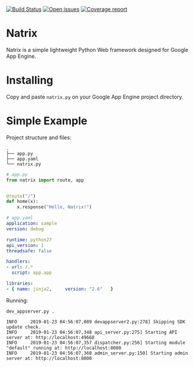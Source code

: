 [![Build Status][build-status-img]][build-status-url]
[![Open issues][open-issues-img]][open-issues-url]
[![Coverage report][coverage-report-img]][coverage-report-url]

# Natrix
Natrix is a simple lightweight Python Web framework designed for
Google App Engine.

# Installing
Copy and paste `natrix.py` on your Google App Engine project directory.

# Simple Example
Project structure and files:
```
.
├── app.py
├── app.yaml
└── natrix.py
```

```python
# app.py
from natrix import route, app


@route("/")
def home(x):
    x.response("Hello, Natrix!")
```

```yaml
# app.yaml
application: sample
version: debug

runtime: python27
api_version: 1
threadsafe: false

handlers:
- url: /.*
  script: app.app

libraries:
- { name: jinja2,     version: "2.6"   }
```

Running:
```
dev_appserver.py .

INFO     2019-01-23 04:56:07,089 devappserver2.py:278] Skipping SDK update check.
INFO     2019-01-23 04:56:07,348 api_server.py:275] Starting API server at: http://localhost:49668
INFO     2019-01-23 04:56:07,357 dispatcher.py:256] Starting module "default" running at: http://localhost:8080
INFO     2019-01-23 04:56:07,360 admin_server.py:150] Starting admin server at: http://localhost:8000
```

[build-status-img]: https://img.shields.io/travis/gmunkhbaatarmn/natrix.svg
[build-status-url]: https://travis-ci.org/gmunkhbaatarmn/natrix

[open-issues-img]: https://img.shields.io/github/issues/gmunkhbaatarmn/natrix.svg
[open-issues-url]: https://github.com/gmunkhbaatarmn/natrix/issues

[coverage-report-img]: https://coveralls.io/repos/github/gmunkhbaatarmn/natrix/badge.svg?branch=master
[coverage-report-url]: https://coveralls.io/github/gmunkhbaatarmn/natrix?branch=master

